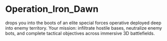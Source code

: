 # Operation_Iron_Dawn
drops you into the boots of an elite special forces operative deployed deep into enemy territory. Your mission: infiltrate hostile bases, neutralize enemy bots, and complete tactical objectives across immersive 3D battlefields. 

